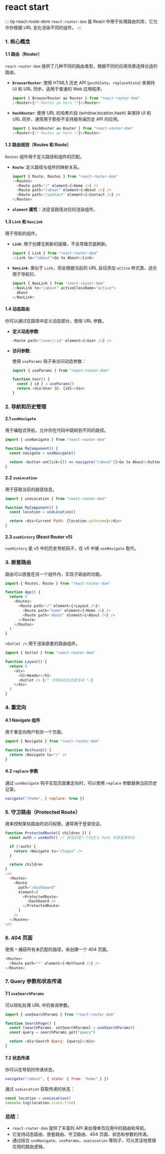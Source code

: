 # react start

::: tip react-route-dom
`react-router-dom` 是 React 中用于处理路由的库，它允许你根据 URL 变化渲染不同的组件。
:::

### 1. **核心概念**

#### 1.1 路由（Router）

`react-router-dom` 提供了几种不同的路由类型，根据不同的应用场景选择合适的路由。

- **`BrowserRouter`**: 使用 HTML5 历史 API (`pushState`、`replaceState`) 来保持 UI 和 URL 同步。适用于普通的 Web 应用程序。

  ```js
  import { BrowserRouter as Router } from "react-router-dom"
  ;<Router>{/* Routes go here */}</Router>
  ```

- **`HashRouter`**: 使用 URL 的哈希片段 (window.location.hash) 来保持 UI 和 URL 同步，通常用于那些不支持服务端历史 API 的应用。

  ```js
  import { HashRouter as Router } from "react-router-dom"
  ;<Router>{/* Routes go here */}</Router>
  ```

#### 1.2 路由规则（Routes 和 Route）

`Routes` 组件用于定义路径和组件的匹配。

- **`Route`**: 定义路径与组件的映射关系。

  ```js
  import { Route, Routes } from "react-router-dom"
  ;<Routes>
    <Route path="/" element={<Home />} />
    <Route path="/about" element={<About />} />
    <Route path="/contact" element={<Contact />} />
  </Routes>
  ```

- **`element` 属性**：决定该路径对应的渲染组件。

#### 1.3 `Link` 和 `NavLink`

用于导航的组件。

- **`Link`**: 用于创建无刷新的链接，不会导致页面刷新。

  ```js
  import { Link } from "react-router-dom"
  ;<Link to="/about">Go to About</Link>
  ```

- **`NavLink`**: 类似于 `Link`，但会根据当前的 URL 自动添加 `active` 样式类，适合用于导航栏。

  ```js
  import { NavLink } from "react-router-dom"
  ;<NavLink to="/about" activeClassName="active">
    About
  </NavLink>
  ```

#### 1.4 动态路由

你可以通过在路径中定义动态部分，使用 URL 参数。

- **定义动态参数**:

  ```js
  <Route path="/user/:id" element={<User />} />
  ```

- **访问参数**:

  使用 `useParams` 钩子来访问动态参数：

  ```js
  import { useParams } from "react-router-dom"

  function User() {
    const { id } = useParams()
    return <div>User ID: {id}</div>
  }
  ```

### 2. **导航和历史管理**

#### 2.1 `useNavigate`

用于编程式导航，允许你在代码中跳转到不同的路径。

```js
import { useNavigate } from "react-router-dom"

function MyComponent() {
  const navigate = useNavigate()

  return <button onClick={() => navigate("/about")}>Go to About</button>
}
```

#### 2.2 `useLocation`

用于获取当前的路径信息。

```js
import { useLocation } from "react-router-dom"

function MyComponent() {
  const location = useLocation()

  return <div>Current Path: {location.pathname}</div>
}
```

#### 2.3 `useHistory` (React Router v5)

`useHistory` 是 v5 中的历史导航钩子，在 v6 中被 `useNavigate` 取代。

### 3. **嵌套路由**

路由可以嵌套在另一个组件内，实现子路由的功能。

```js
import { Routes, Route } from "react-router-dom"

function App() {
  return (
    <Routes>
      <Route path="/" element={<Layout />}>
        <Route path="home" element={<Home />} />
        <Route path="about" element={<About />} />
      </Route>
    </Routes>
  )
}
```

`<Outlet />` 用于渲染嵌套的路由组件。

```js
import { Outlet } from "react-router-dom"

function Layout() {
  return (
    <div>
      <h1>Header</h1>
      <Outlet /> {/* 子路由会在这里渲染 */}
    </div>
  )
}
```

### 4. **重定向**

#### 4.1 Navigate 组件

用于重定向用户到另一个页面。

```js
import { Navigate } from "react-router-dom"

function NotFound() {
  return <Navigate to="/" />
}
```

#### 4.2 `replace` 参数

通过 `useNavigate` 钩子实现页面重定向时，可以使用 `replace` 参数替换当前历史记录。

```js
navigate("/home", { replace: true })
```

### 5. **守卫路由（Protected Route）**

用来控制某些路由的访问权限，通常用于登录验证。

```js
function ProtectedRoute({ children }) {
  const auth = useAuth() // 假设这是一个自定义 hook 检查登录状态

  if (!auth) {
    return <Navigate to="/login" />
  }

  return children
}
;<>
  <Routes>
    <Route
      path="/dashboard"
      element={
        <ProtectedRoute>
          <Dashboard />
        </ProtectedRoute>
      }
    />
  </Routes>
</>
```

### 6. **404 页面**

使用 `*` 捕获所有未匹配的路径，来创建一个 404 页面。

```js
<Routes>
  <Route path="*" element={<NotFound />} />
</Routes>
```

### 7. **Query 参数和状态传递**

#### 7.1 `useSearchParams`

可以轻松处理 URL 中的查询参数。

```js
import { useSearchParams } from "react-router-dom"

function SearchPage() {
  const [searchParams, setSearchParams] = useSearchParams()
  const query = searchParams.get("query")

  return <div>Search Query: {query}</div>
}
```

#### 7.2 状态传递

你可以在导航时传递状态。

```js
navigate("/about", { state: { from: "home" } })
```

通过 `useLocation` 获取传递的状态：

```js
const location = useLocation()
console.log(location.state.from)
```

### 总结：

- `react-router-dom` 提供了丰富的 API 来处理单页应用中的路由和导航。
- 它支持动态路由、嵌套路由、守卫路由、404 页面、状态和参数的传递。
- 通过结合 `useNavigate`、`useParams`、`useLocation` 等钩子，可以灵活地管理应用的路由逻辑。
